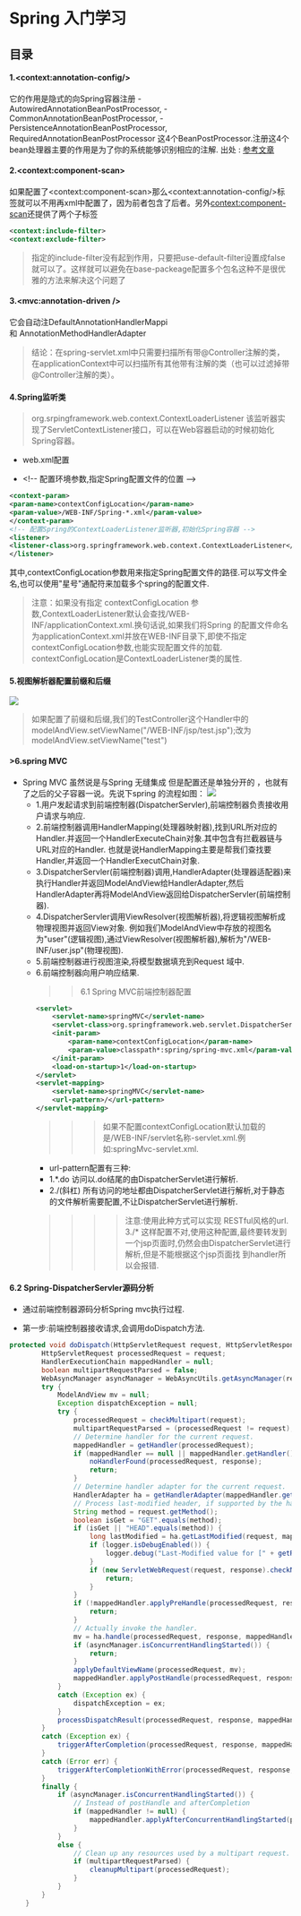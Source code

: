 # Spring 入门学习
## 目录

#### 1.\<context:annotation-config/\>
它的作用是隐式的向Spring容器注册
-AutowiredAnnotationBeanPostProcessor,
-CommonAnnotationBeanPostProcessor,
-PersistenceAnnotationBeanPostProcessor,
RequiredAnnotationBeanPostProcessor
这4个BeanPostProcessor.注册这4个bean处理器主要的作用是为了你的系统能够识别相应的注解.
出处 : [参考文章](http://www.cnblogs.com/lcngu/p/5080702.html "参考")

#### 2.\<context:component-scan\> 
如果配置了\<context:component-scan\>那么\<context:annotation-config/\>标签就可以不用再xml中配置了，因为前者包含了后者。另外<context:component-scan>还提供了两个子标签
```xml
<context:include-filter>
<context:exclude-filter>
```
>指定的include-filter没有起到作用，只要把use-default-filter设置成false就可以了。这样就可以避免在base-packeage配置多个包名这种不是很优雅的方法来解决这个问题了

#### 3.\<mvc:annotation-driven /\>
它会自动注DefaultAnnotationHandlerMappi和 AnnotationMethodHandlerAdapter
>结论：在spring-servlet.xml中只需要扫描所有带@Controller注解的类，在applicationContext中可以扫描所有其他带有注解的类（也可以过滤掉带@Controller注解的类）。

#### 4.Spring监听类
>org.srpingframework.web.context.ContextLoaderListener 
该监听器实现了ServletContextListener接口，可以在Web容器启动的时候初始化Spring容器。
* web.xml配置
- \<!-- 配置环境参数,指定Spring配置文件的位置 --\>
```xml
<context-param> 
<param-name>contextConfigLocation</param-name> 
<param-value>/WEB-INF/Spring-*.xml</param-value> 
</context-param>
<!-- 配置Spring的ContextLoaderListener监听器,初始化Spring容器 -->
<listener> 
<listener-class>org.springframework.web.context.ContextLoaderListener</listener-class> 
</listener>
```
其中,contextConfigLocation参数用来指定Spring配置文件的路径.可以写文件全名,也可以使用"星号"通配符来加载多个spring的配置文件.
>注意：如果没有指定 contextConfigLocation 参数,ContextLoaderListener默认会查找/WEB-INF/applicationContext.xml.换句话说,如果我们将Spring 的配置文件命名为applicationContext.xml并放在WEB-INF目录下,即使不指定
contextConfigLocation参数,也能实现配置文件的加载.
contextConfigLocation是ContextLoaderListener类的属性.

#### 5.视图解析器配置前缀和后缀
![](../IMG/spring/spring_prefix.jpg)
>如果配置了前缀和后缀,我们的TestController这个Handler中的modelAndView.setViewName("/WEB-INF/jsp/test.jsp");改为modelAndView.setViewName("test")

#### >6.spring MVC
* Spring MVC 虽然说是与Spring 无缝集成 但是配置还是单独分开的 ，也就有了之后的父子容器一说。先说下spring 的流程如图：
![](../IMG/spring/spring_mvc.jpg)
  * 1.用户发起请求到前端控制器(DispatcherServler),前端控制器负责接收用户请求与响应.
  * 2.前端控制器调用HandlerMapping(处理器映射器),找到URL所对应的Handler.并返回一个HandlerExecuteChain对象.其中包含有拦截器链与URL对应的Handler.
也就是说HandlerMapping主要是帮我们查找要Handler,并返回一个HandlerExecutChain对象.
  * 3.DispatcherServler(前端控制器)调用,HandlerAdapter(处理器适配器)来执行Handler并返回ModelAndView给HandlerAdapter,然后HandlerAdapter再将ModelAndView返回给DispatcherServler(前端控制器).
  * 4.DispatcherServler调用ViewResolver(视图解析器),将逻辑视图解析成物理视图并返回View对象.
例如我们ModelAndView中存放的视图名为"user"(逻辑视图),通过ViewResolver(视图解析器),解析为"/WEB-INF/user.jsp"(物理视图).
  * 5.前端控制器进行视图渲染,将模型数据填充到Request 域中.
  * 6.前端控制器向用户响应结果.
	>>6.1 Spring MVC前端控制器配置
	```xml
	<servlet>
		<servlet-name>springMVC</servlet-name>
		<servlet-class>org.springframework.web.servlet.DispatcherServlet</servlet-class>
		<init-param>
			<param-name>contextConfigLocation</param-name>
			<param-value>classpath*:spring/spring-mvc.xml</param-value>
		</init-param>
		<load-on-startup>1</load-on-startup>
	</servlet>
	<servlet-mapping>
		<servlet-name>springMVC</servlet-name>
		<url-pattern>/</url-pattern>
	</servlet-mapping>
	```
	>>>如果不配置contextConfigLocation默认加载的是/WEB-INF/servlet名称-servlet.xml.例如:springMvc-servlet.xml.
	* url-pattern配置有三种:
	* 1.*.do 访问以.do结尾的由DispatcherServlet进行解析.
	* 2./(斜杠) 所有访问的地址都由DispatcherServlet进行解析,对于静态的文件解析需要配置,不让DispatcherServlet进行解析.
	>>>>注意:使用此种方式可以实现 RESTful风格的url.
	3./* 这样配置不对,使用这种配置,最终要转发到一个jsp页面时,仍然会由DispatcherServlet进行解析,但是不能根据这个jsp页面找 到handler所以会报错.
	
#### 6.2 Spring-DispatcherServler源码分析
- 通过前端控制器源码分析Spring mvc执行过程.

- 第一步:前端控制器接收请求,会调用doDispatch方法.

```java
protected void doDispatch(HttpServletRequest request, HttpServletResponse response) throws Exception {
		HttpServletRequest processedRequest = request;
		HandlerExecutionChain mappedHandler = null;
		boolean multipartRequestParsed = false;
		WebAsyncManager asyncManager = WebAsyncUtils.getAsyncManager(request);
		try {
			ModelAndView mv = null;
			Exception dispatchException = null;
			try {
				processedRequest = checkMultipart(request);
				multipartRequestParsed = (processedRequest != request);
				// Determine handler for the current request.
				mappedHandler = getHandler(processedRequest);
				if (mappedHandler == null || mappedHandler.getHandler() == null) {
					noHandlerFound(processedRequest, response);
					return;
				}
				// Determine handler adapter for the current request.
				HandlerAdapter ha = getHandlerAdapter(mappedHandler.getHandler());
				// Process last-modified header, if supported by the handler.
				String method = request.getMethod();
				boolean isGet = "GET".equals(method);
				if (isGet || "HEAD".equals(method)) {
					long lastModified = ha.getLastModified(request, mappedHandler.getHandler());
					if (logger.isDebugEnabled()) {
						logger.debug("Last-Modified value for [" + getRequestUri(request) + "] is: " + lastModified);
					}
					if (new ServletWebRequest(request, response).checkNotModified(lastModified) && isGet) {
						return;
					}
				}
				if (!mappedHandler.applyPreHandle(processedRequest, response)) {
					return;
				}
				// Actually invoke the handler.
				mv = ha.handle(processedRequest, response, mappedHandler.getHandler());
				if (asyncManager.isConcurrentHandlingStarted()) {
					return;
				}
				applyDefaultViewName(processedRequest, mv);
				mappedHandler.applyPostHandle(processedRequest, response, mv);
			}
			catch (Exception ex) {
				dispatchException = ex;
			}
			processDispatchResult(processedRequest, response, mappedHandler, mv, dispatchException);
		}
		catch (Exception ex) {
			triggerAfterCompletion(processedRequest, response, mappedHandler, ex);
		}
		catch (Error err) {
			triggerAfterCompletionWithError(processedRequest, response, mappedHandler, err);
		}
		finally {
			if (asyncManager.isConcurrentHandlingStarted()) {
				// Instead of postHandle and afterCompletion
				if (mappedHandler != null) {
					mappedHandler.applyAfterConcurrentHandlingStarted(processedRequest, response);
				}
			}
			else {
				// Clean up any resources used by a multipart request.
				if (multipartRequestParsed) {
					cleanupMultipart(processedRequest);
				}
			}
		}
	}
```
